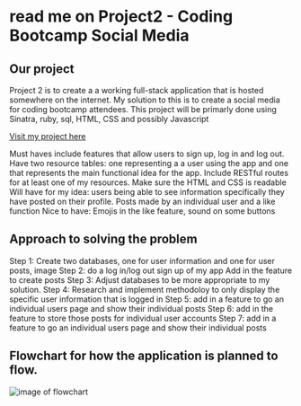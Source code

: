 # read me on Project2 - Coding Bootcamp Social Media

## Our project

Project 2 is to create a a working full-stack application that is hosted somewhere on the internet. My solution to this is to create a social media for coding bootcamp attendees.
This project will be primarly done using Sinatra, ruby, sql, HTML, CSS and possibly Javascript

<a href= "https://still-sands-56902.herokuapp.com/">Visit my project here</a>

Must haves include features that allow users to sign up, log in and log out. Have two resource tables: one representing a a user using the app and one that represents the main functional idea for the app. Include RESTful routes for at least one of my resources. Make sure the HTML and CSS is readable
Will have for my idea: users being able to see information specifically they have posted on their profile. Posts made by an individual user and a like function 
Nice to have: Emojis in the like feature, sound on some buttons


## Approach to solving the problem
Step 1: Create two databases, one for user information and one for user posts, image
Step 2: do a log in/log out sign up of my app
Add in the feature to create posts
Step 3: Adjust databases to be more appropriate to my solution.
Step 4: Research and implement methodoloy to only display the specific user information that is logged in
Step 5: add in a feature to go an individual users page and show their individual posts
Step 6: add in the feature to store those posts for individual user accounts
Step 7: add in a feature to go an individual users page and show their individual posts

## Flowchart for how the application is planned to flow.
![image of flowchart](https://www.figma.com/file/1TwqhGXkkzNEznj6H81i29/Untitled?node-id=0%3A1)
